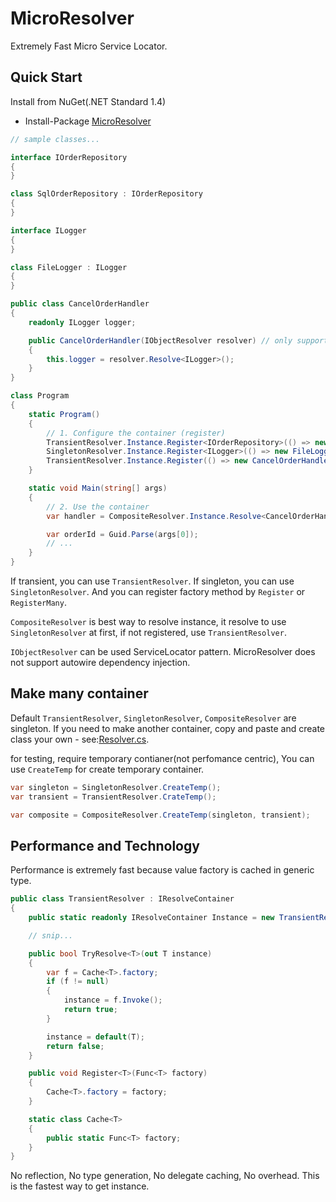 MicroResolver
===
Extremely Fast Micro Service Locator.

Quick Start
---
Install from NuGet(.NET Standard 1.4)

* Install-Package [MicroResolver](https://www.nuget.org/packages/MicroResolver)

```csharp
// sample classes...

interface IOrderRepository
{
}

class SqlOrderRepository : IOrderRepository
{
}

interface ILogger
{
}

class FileLogger : ILogger
{
}

public class CancelOrderHandler
{
    readonly ILogger logger;

    public CancelOrderHandler(IObjectResolver resolver) // only supports service locator
    {
        this.logger = resolver.Resolve<ILogger>();
    }
}

class Program
{
    static Program()
    {
        // 1. Configure the container (register)
        TransientResolver.Instance.Register<IOrderRepository>(() => new SqlOrderRepository());
        SingletonResolver.Instance.Register<ILogger>(() => new FileLogger());
        TransientResolver.Instance.Register(() => new CancelOrderHandler(CompositeResolver.Instance));
    }

    static void Main(string[] args)
    {
        // 2. Use the container
        var handler = CompositeResolver.Instance.Resolve<CancelOrderHandler>();

        var orderId = Guid.Parse(args[0]);
        // ...
    }
}
```

If transient, you can use `TransientResolver`. If singleton, you can use `SingletonResolver`. And you can register factory method by `Register` or `RegisterMany`.

`CompositeResolver` is best way to resolve instance, it resolve to use `SingletonResolver` at first, if not registered, use `TransientResolver`.

`IObjectResolver` can be used ServiceLocator pattern. MicroResolver does not support autowire dependency injection.

Make many container
---
Default `TransientResolver`, `SingletonResolver`, `CompositeResolver` are singleton. If you need to make another container, copy and paste and create class your own - see:[Resolver.cs](https://github.com/neuecc/MicroResolver/blob/master/Resolver.cs#L106-L239).

for testing, require temporary contianer(not perfomance centric), You can use `CreateTemp` for create temporary container.

```csharp
var singleton = SingletonResolver.CreateTemp();
var transient = TransientResolver.CrateTemp();

var composite = CompositeResolver.CreateTemp(singleton, transient);
```

Performance and Technology
---
Performance is extremely fast because value factory is cached in generic type.

```csharp
public class TransientResolver : IResolveContainer
{
    public static readonly IResolveContainer Instance = new TransientResolver();

    // snip...

    public bool TryResolve<T>(out T instance)
    {
        var f = Cache<T>.factory;
        if (f != null)
        {
            instance = f.Invoke();
            return true;
        }

        instance = default(T);
        return false;
    }

    public void Register<T>(Func<T> factory)
    {
        Cache<T>.factory = factory;
    }

    static class Cache<T>
    {
        public static Func<T> factory;
    }
}
```

No reflection, No type generation, No delegate caching, No overhead. This is the fastest way to get instance.

